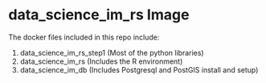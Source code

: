# data_science_im_rs Image

The docker files included in this repo include:

1. data_science_im_rs_step1 (Most of the python libraries)
2. data_science_im_rs (Includes the R environment)
3. data_science_im_db (Includes Postgresql and PostGIS install and setup)
